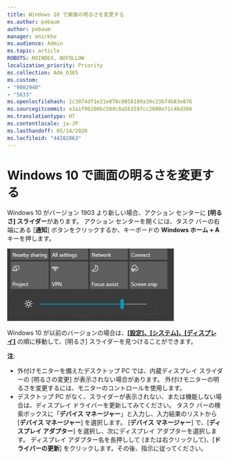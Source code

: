```yaml
---
title: Windows 10 で画面の明るさを変更する
ms.author: pebaum
author: pebaum
manager: mnirkhe
ms.audience: Admin
ms.topic: article
ROBOTS: NOINDEX, NOFOLLOW
localization_priority: Priority
ms.collection: Adm_O365
ms.custom:
- "9002940"
- "5633"
ms.openlocfilehash: 1c3074df1e21e078c0058109a39c23b74b83e876
ms.sourcegitcommit: e3a1f96200bc58dc8a5b3597cc2600e71c4bd266
ms.translationtype: HT
ms.contentlocale: ja-JP
ms.lasthandoff: 05/14/2020
ms.locfileid: "44282063"
---
```

# <a name="change-screen-brightness-in-windows-10"></a>Windows 10 で画面の明るさを変更する

Windows 10 がバージョン 1903 より新しい場合、アクション センターに **[明るさ] スライダー**があります。 アクション センターを開くには、タスク バーの右端にある [**通知**] ボタンをクリックするか、キーボードの **Windows ホーム + A** キーを押します。

![[明るさ] スライダー](media/brightness-slider.png)

Windows 10 が以前のバージョンの場合は、**[[設定]、[システム]、[ディスプレイ]](ms-settings:display?activationSource=GetHelp)** の順に移動して、[明るさ] スライダーを見つけることができます。

**注**:

- 外付けモニターを備えたデスクトップ PC では、内蔵ディスプレイ スライダーの [明るさの変更] が表示されない場合があります。 外付けモニターの明るさを変更するには、モニターのコントロールを使用します。
- デスクトップ PC がなく、スライダーが表示されない、または機能しない場合は、ディスプレイ ドライバーを更新してみてください。 タスク バーの検索ボックスに「**デバイス マネージャー**」と入力し、入力結果のリストから [**デバイス マネージャー**] を選択します。 [**デバイス マネージャー**] で、[**ディスプレイ アダプター**] を選択し、次にディスプレイ アダプターを選択します。 ディスプレイ アダプター名を長押しして (または右クリックして)、[**ドライバーの更新**] をクリックします。その後、指示に従ってください。
